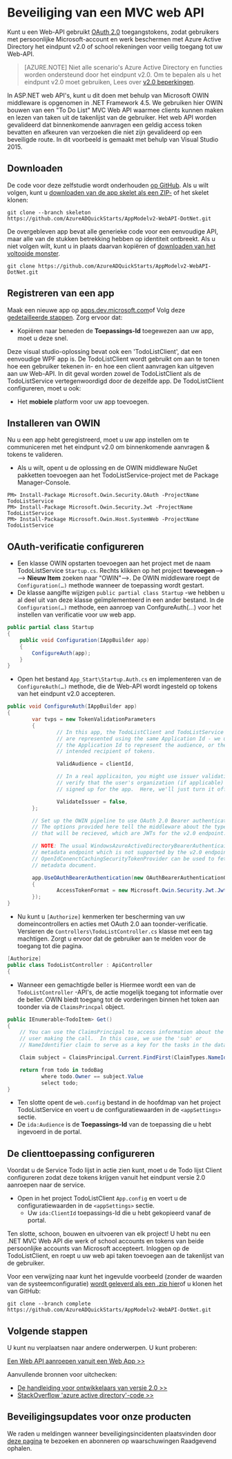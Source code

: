 <properties
    pageTitle="Azure AD v2.0 .NET Web API | Microsoft Azure"
    description="Hoe u een .NET MVC Web Api die tokens van beide persoonlijke Microsoft-Account accepteert en rekeningen voor werk of school."
    services="active-directory"
    documentationCenter=".net"
    authors="dstrockis"
    manager="mbaldwin"
    editor=""/>

<tags
    ms.service="active-directory"
    ms.workload="identity"
    ms.tgt_pltfrm="na"
    ms.devlang="dotnet"
    ms.topic="article"
    ms.date="10/10/2016"
    ms.author="dastrock"/>

# <a name="secure-an-mvc-web-api"></a>Beveiliging van een MVC web API

Kunt u een Web-API gebruikt [OAuth 2.0](active-directory-v2-protocols.md#oauth2-authorization-code-flow) toegangstokens, zodat gebruikers met persoonlijke Microsoft-account en werk beschermen met Azure Active Directory het eindpunt v2.0 of school rekeningen voor veilig toegang tot uw Web-API.

> [AZURE.NOTE]
    Niet alle scenario's Azure Active Directory en functies worden ondersteund door het eindpunt v2.0.  Om te bepalen als u het eindpunt v2.0 moet gebruiken, Lees over [v2.0 beperkingen](active-directory-v2-limitations.md).

In ASP.NET web API's, kunt u dit doen met behulp van Microsoft OWIN middleware is opgenomen in .NET Framework 4.5.  We gebruiken hier OWIN bouwen van een "To Do List" MVC Web API waarmee clients kunnen maken en lezen van taken uit de takenlijst van de gebruiker.  Het web API worden gevalideerd dat binnenkomende aanvragen een geldig access token bevatten en afkeuren van verzoeken die niet zijn gevalideerd op een beveiligde route.  In dit voorbeeld is gemaakt met behulp van Visual Studio 2015.

## <a name="download"></a>Downloaden
De code voor deze zelfstudie wordt onderhouden [op GitHub](https://github.com/AzureADQuickStarts/AppModelv2-WebAPI-DotNet).  Als u wilt volgen, kunt u [downloaden van de app skelet als een ZIP-](https://github.com/AzureADQuickStarts/AppModelv2-WebAPI-DotNet/archive/skeleton.zip) of het skelet klonen:

```
git clone --branch skeleton https://github.com/AzureADQuickStarts/AppModelv2-WebAPI-DotNet.git
```

De overgebleven app bevat alle generieke code voor een eenvoudige API, maar alle van de stukken betrekking hebben op identiteit ontbreekt. Als u niet volgen wilt, kunt u in plaats daarvan kopiëren of [downloaden van het voltooide monster](https://github.com/AzureADQuickStarts/AppModelv2-WebAPI-DotNet/archive/skeleton.zip).

```
git clone https://github.com/AzureADQuickStarts/AppModelv2-WebAPI-DotNet.git
```

## <a name="register-an-app"></a>Registreren van een app
Maak een nieuwe app op [apps.dev.microsoft.com](https://apps.dev.microsoft.com/?referrer=https://azure.microsoft.com/documentation/articles&deeplink=/appList)of Volg deze [gedetailleerde stappen](active-directory-v2-app-registration.md).  Zorg ervoor dat:

- Kopiëren naar beneden de **Toepassings-Id** toegewezen aan uw app, moet u deze snel.

Deze visual studio-oplossing bevat ook een 'TodoListClient', dat een eenvoudige WPF app is.  De TodoListClient wordt gebruikt om aan te tonen hoe een gebruiker tekenen in- en hoe een client aanvragen kan uitgeven aan uw Web-API.  In dit geval worden zowel de TodoListClient als de TodoListService vertegenwoordigd door de dezelfde app.  De TodoListClient configureren, moet u ook:

- Het **mobiele** platform voor uw app toevoegen.


## <a name="install-owin"></a>Installeren van OWIN

Nu u een app hebt geregistreerd, moet u uw app instellen om te communiceren met het eindpunt v2.0 om binnenkomende aanvragen & tokens te valideren.

- Als u wilt, opent u de oplossing en de OWIN middleware NuGet pakketten toevoegen aan het TodoListService-project met de Package Manager-Console.

```
PM> Install-Package Microsoft.Owin.Security.OAuth -ProjectName TodoListService
PM> Install-Package Microsoft.Owin.Security.Jwt -ProjectName TodoListService
PM> Install-Package Microsoft.Owin.Host.SystemWeb -ProjectName TodoListService
```

## <a name="configure-oauth-authentication"></a>OAuth-verificatie configureren

- Een klasse OWIN opstarten toevoegen aan het project met de naam TodoListService `Startup.cs`.  Rechts klikken op het project **toevoegen**--> --> **Nieuw Item** zoeken naar "OWIN"-->.  De OWIN middleware roept de `Configuration(…)` methode wanneer de toepassing wordt gestart.
- De klasse aangifte wijzigen `public partial class Startup` -we hebben u al deel uit van deze klasse geïmplementeerd in een ander bestand.  In de `Configuration(…)` methode, een aanroep van ConfgureAuth(...) voor het instellen van verificatie voor uw web app.

```C#
public partial class Startup
{
    public void Configuration(IAppBuilder app)
    {
        ConfigureAuth(app);
    }
}
```

- Open het bestand `App_Start\Startup.Auth.cs` en implementeren van de `ConfigureAuth(…)` methode, die de Web-API wordt ingesteld op tokens van het eindpunt v2.0 accepteren.

```C#
public void ConfigureAuth(IAppBuilder app)
{
        var tvps = new TokenValidationParameters
        {
                // In this app, the TodoListClient and TodoListService
                // are represented using the same Application Id - we use
                // the Application Id to represent the audience, or the
                // intended recipient of tokens.

                ValidAudience = clientId,

                // In a real applicaiton, you might use issuer validation to
                // verify that the user's organization (if applicable) has
                // signed up for the app.  Here, we'll just turn it off.

                ValidateIssuer = false,
        };

        // Set up the OWIN pipeline to use OAuth 2.0 Bearer authentication.
        // The options provided here tell the middleware about the type of tokens
        // that will be recieved, which are JWTs for the v2.0 endpoint.

        // NOTE: The usual WindowsAzureActiveDirectoryBearerAuthenticaitonMiddleware uses a
        // metadata endpoint which is not supported by the v2.0 endpoint.  Instead, this
        // OpenIdConenctCachingSecurityTokenProvider can be used to fetch & use the OpenIdConnect
        // metadata document.

        app.UseOAuthBearerAuthentication(new OAuthBearerAuthenticationOptions
        {
                AccessTokenFormat = new Microsoft.Owin.Security.Jwt.JwtFormat(tvps, new OpenIdConnectCachingSecurityTokenProvider("https://login.microsoftonline.com/common/v2.0/.well-known/openid-configuration")),
        });
}
```

- Nu kunt u `[Authorize]` kenmerken ter bescherming van uw domeincontrollers en acties met OAuth 2.0 aan toonder-verificatie.  Versieren de `Controllers\TodoListController.cs` klasse met een tag machtigen.  Zorgt u ervoor dat de gebruiker aan te melden voor de toegang tot die pagina.

```C#
[Authorize]
public class TodoListController : ApiController
{
```

- Wanneer een gemachtigde beller is Hiermee wordt een van de `TodoListController` -API's, de actie mogelijk toegang tot informatie over de beller.  OWIN biedt toegang tot de vorderingen binnen het token aan toonder via de `ClaimsPrincpal` object.  

```C#
public IEnumerable<TodoItem> Get()
{
    // You can use the ClaimsPrincipal to access information about the
    // user making the call.  In this case, we use the 'sub' or
    // NameIdentifier claim to serve as a key for the tasks in the data store.

    Claim subject = ClaimsPrincipal.Current.FindFirst(ClaimTypes.NameIdentifier);

    return from todo in todoBag
           where todo.Owner == subject.Value
           select todo;
}
```

-   Ten slotte opent de `web.config` bestand in de hoofdmap van het project TodoListService en voert u de configuratiewaarden in de `<appSettings>` sectie.
  - De `ida:Audience` is de **Toepassings-Id** van de toepassing die u hebt ingevoerd in de portal.

## <a name="configure-the-client-app"></a>De clienttoepassing configureren
Voordat u de Service Todo lijst in actie zien kunt, moet u de Todo lijst Client configureren zodat deze tokens krijgen vanuit het eindpunt versie 2.0 aanroepen naar de service.

- Open in het project TodoListClient `App.config` en voert u de configuratiewaarden in de `<appSettings>` sectie.
  - Uw `ida:ClientId` toepassings-Id die u hebt gekopieerd vanaf de portal.

Ten slotte, schoon, bouwen en uitvoeren van elk project!  U hebt nu een .NET MVC Web API die werk of school accounts en tokens van beide persoonlijke accounts van Microsoft accepteert.  Inloggen op de TodoListClient, en roept u uw web api taken toevoegen aan de takenlijst van de gebruiker.

Voor een verwijzing naar kunt het ingevulde voorbeeld (zonder de waarden van de systeemconfiguratie) [wordt geleverd als een .zip hier](https://github.com/AzureADQuickStarts/AppModelv2-WebAPI-DotNet/archive/complete.zip)of u klonen het van GitHub:

```git clone --branch complete https://github.com/AzureADQuickStarts/AppModelv2-WebAPI-DotNet.git```

## <a name="next-steps"></a>Volgende stappen
U kunt nu verplaatsen naar andere onderwerpen.  U kunt proberen:

[Een Web API aanroepen vanuit een Web App >>](active-directory-v2-devquickstarts-webapp-webapi-dotnet.md)

Aanvullende bronnen voor uitchecken:
- [De handleiding voor ontwikkelaars van versie 2.0 >>](active-directory-appmodel-v2-overview.md)
- [StackOverflow 'azure active directory'-code >>](http://stackoverflow.com/questions/tagged/azure-active-directory)

## <a name="get-security-updates-for-our-products"></a>Beveiligingsupdates voor onze producten

We raden u meldingen wanneer beveiligingsincidenten plaatsvinden door [deze pagina](https://technet.microsoft.com/security/dd252948) te bezoeken en abonneren op waarschuwingen Raadgevend ophalen.

